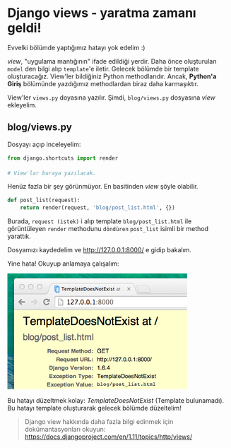 # Django views - yaratma zamanı geldi!

Evvelki bölümde yaptığımız hatayı yok edelim :)

*view*, "uygulama mantığının" ifade edildiği yerdir. Daha önce oluşturulan `model` den bilgi alıp `template`'e iletir. Gelecek bölümde bir template oluşturacağız. View'ler bildiğiniz Python methodlarıdır. Ancak, **Python'a Giriş** bölümünde yazdığımız methodlardan biraz daha karmaşıktır.

View'ler `views.py` doyasına yazılır. Şimdi, `blog/views.py` dosyasına *view* ekleyelim.

## blog/views.py

Dosyayı açıp inceleyelim:

```python
from django.shortcuts import render

# View'lar buraya yazılacak.
```    

Henüz fazla bir şey görünmüyor. En basitinden *view* şöyle olabilir.

```python
def post_list(request):     
    return render(request, 'blog/post_list.html', {})
```    

Burada, `request (istek)` i alıp template `blog/post_list.html` ile görüntüleyen `render` methodunu `döndüren` `post_list` isimli bir method yarattık.

Dosyamızı kaydedelim ve http://127.0.0.1:8000/ e gidip bakalım.

Yine hata! Okuyup anlamaya çalışalım:

![Hata][1]

 [1]: images/error.png

Bu hatayı düzeltmek kolay: *TemplateDoesNotExist* (Template bulunamadı). Bu hatayı template oluşturarak gelecek bölümde düzeltelim!

> Django view hakkında daha fazla bilgi edinmek için dokümantasyonları okuyun: https://docs.djangoproject.com/en/1.11/topics/http/views/
